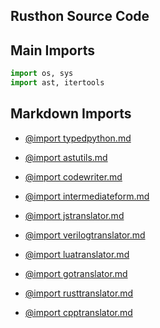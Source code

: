 Rusthon Source Code
-------------------

Main Imports
-------
```python
import os, sys
import ast, itertools

```

Markdown Imports
-------
* [@import typedpython.md](typedpython.md)
* [@import astutils.md](astutils.md)
* [@import codewriter.md](codewriter.md)

* [@import intermediateform.md](intermediateform.md)
* [@import jstranslator.md](jstranslator.md)

* [@import verilogtranslator.md](verilogtranslator.md)
* [@import luatranslator.md](luatranslator.md)

* [@import gotranslator.md](gotranslator.md)
* [@import rusttranslator.md](rusttranslator.md)
* [@import cpptranslator.md](cpptranslator.md)

